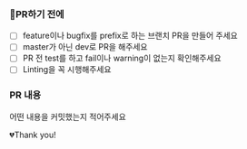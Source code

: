 ### 🚨PR하기 전에

- [ ] feature이나 bugfix를 prefix로 하는 브랜치 PR을 만들어 주세요
- [ ] master가 아닌 dev로 PR을 해주세요
- [ ] PR 전 test를 하고 fail이나 warning이 없는지 확인해주세요
- [ ] Linting을 꼭 시행해주세요

### PR 내용

어떤 내용을 커밋했는지 적어주세요

💔Thank you!
